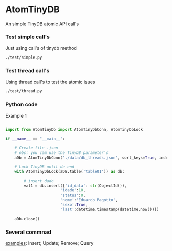 # AtomTinyDB
An simple TinyDB atomic API call's

### Test simple call's
Just using call's of tinydb method
```bash
./test/simple.py
```

### Test thread call's
Using thread call's to test the atomic isues
```bash
./test/thread.py
```

### Python code
Example 1
```python

import from AtomTinyDb import AtomTinyDbConn, AtomTinyDbLock

if __name__ == "__main__":

    # Create file .json 
    # obs: you cam use the TinyDB parameter's
    aDb = AtomTinyDbConn('./data/db_threads.json', sort_keys=True, indent=4, separators=(',', ': '))

    # Lock TinyDB until de end
    with AtomTinyDbLock(aDB.table('table01')) as db:

        # insert dado
        val1 = db.insert({'id_data': str(ObjectId()),
                        'idade':10,
                        'status':0,
                        'nome':'Eduardo Pagotto',
                        'sexo':True,
                        'last':datetime.timestamp(datetime.now())})

    aDb.close()
```

### Several commnad
[examples](docs/examples.md): Insert; Update; Remove; Query